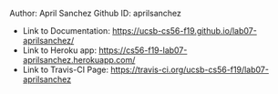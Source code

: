 Author: April Sanchez
Github ID: aprilsanchez

* Link to Documentation: <https://ucsb-cs56-f19.github.io/lab07-aprilsanchez/>
* Link to Heroku app: <https://cs56-f19-lab07-aprilsanchez.herokuapp.com/>
* Link to Travis-CI Page: <https://travis-ci.org/ucsb-cs56-f19/lab07-aprilsanchez>
